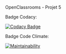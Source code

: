 OpenClassrooms - Projet 5 

Badge Codacy: 

[![Codacy Badge](https://api.codacy.com/project/badge/Grade/372679b021d4496fbf12f4e94688fd6d)](https://www.codacy.com/manual/Usako74/Project-5?utm_source=github.com&amp;utm_medium=referral&amp;utm_content=Usako74/Project-5&amp;utm_campaign=Badge_Grade)

Badge Code Climate:

[![Maintainability](https://api.codeclimate.com/v1/badges/194856acbc52055e8c20/maintainability)](https://codeclimate.com/github/Usako74/Project-5/maintainability)
